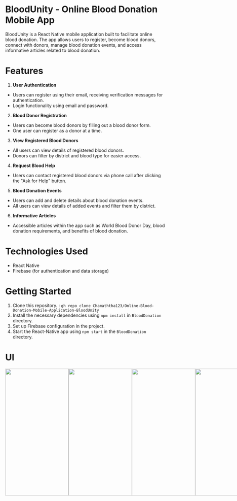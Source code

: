 # BloodUnity - Online Blood Donation Mobile App

BloodUnity is a React Native mobile application built to facilitate online blood donation. The app allows users to register, become blood donors, connect with donors, manage blood donation events, and access informative articles related to blood donation.

# Features

1. <b>User Authentication</b>
<ul>
<li>Users can register using their email, receiving verification messages for authentication.</li>
<li>Login functionality using email and password.</li>
</ul>

2. <b>Blood Donor Registration</b>
<ul>
<li>Users can become blood donors by filling out a blood donor form.</li>
<li>One user can register as a donor at a time.</li>
</ul>

3. <b>View Registered Blood Donors</b>
<ul>
<li>All users can view details of registered blood donors.</li>
<li>Donors can filter by district and blood type for easier access.</li>
</ul>

4. <b>Request Blood Help</b>
<ul>
<li>Users can contact registered blood donors via phone call after clicking the "Ask for Help" button.</li>
</ul>

5. <b>Blood Donation Events</b>
<ul>
<li>Users can add and delete details about blood donation events.</li>
<li>All users can view details of added events and filter them by district.</li>
</ul>

6. <b>Informative Articles</b>
<ul>
<li>Accessible articles within the app such as World Blood Donor Day, blood donation requirements, and benefits of blood donation.</li>
</ul>

# Technologies Used

<ul>
<li>React Native</li>
<li>Firebase (for authentication and data storage)</li>
</ul>

# Getting Started
1. Clone this repository. : `gh repo clone Chamaththa123/Online-Blood-Donation-Mobile-Application-BloodUnity`<br>
2. Install the necessary dependencies using `npm install` in `BloodDonation`  directory.<br>
3. Set up Firebase configuration in the project.
4. Start the  React-Native app using `npm start` in the `BloodDonation` directory.

# UI

<div style="display: flex; justify-content: space-between;">
  <img src="https://firebasestorage.googleapis.com/v0/b/blood-donation-ac142.appspot.com/o/Screenshot_20231127-123241_Expo%20Go.jpg?alt=media&token=6d5f5682-f579-4657-8998-39716141a620" width="200" height='400'> 
  <img src="https://firebasestorage.googleapis.com/v0/b/blood-donation-ac142.appspot.com/o/Screenshot_20231127-142214_Expo%20Go.jpg?alt=media&token=73b61026-7793-4f77-8acd-4715b900fb97" width="200" height='400'>
  <img src="https://firebasestorage.googleapis.com/v0/b/blood-donation-ac142.appspot.com/o/Screenshot_20231127-142208_Expo%20Go.jpg?alt=media&token=328921da-206a-4095-89bf-2fca485a0719" width="200" height='400'>
  <img src="https://firebasestorage.googleapis.com/v0/b/blood-donation-ac142.appspot.com/o/Screenshot_20231127-143318_Expo%20Go.jpg?alt=media&token=4e6c4e15-0a11-4438-9722-176342023f21" width="200" height='400'>
  <img src="https://firebasestorage.googleapis.com/v0/b/blood-donation-ac142.appspot.com/o/Screenshot_20231127-143405_Expo%20Go%20(1).jpg?alt=media&token=1cdd9e05-7d17-4953-9e5a-2bc85a17c9e4" width="200"  height='400'>
  <img src="https://firebasestorage.googleapis.com/v0/b/blood-donation-ac142.appspot.com/o/Screenshot_20231127-143408_Expo%20Go.jpg?alt=media&token=bf94c139-a39e-4cf4-8b21-7dc39f7bb89c" width="200" height='400'>
  
  <img src="https://firebasestorage.googleapis.com/v0/b/blood-donation-ac142.appspot.com/o/Screenshot_20231127-143347_Expo%20Go.jpg?alt=media&token=a2de07fb-7f80-4604-8e32-e06ee89c7959" width="200"  height='400'>

  <img src="https://firebasestorage.googleapis.com/v0/b/blood-donation-ac142.appspot.com/o/Screenshot_20231127-143354_Expo%20Go.jpg?alt=media&token=e6846146-140a-4630-a373-ddadc8224a49" width="200"  height='400'>
  
  <img src="" width="200"  height='400'>
  <img src="" width="200"  height='400'>
  <img src="" width="200"  height='400'>
  <img src="" width="200"  height='400'>
</div>